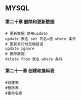 ## MYSQL

####  第二十章 删除和更新数据

```shell
# 更新数据 使用update
update 表名 set 列名=值 where 条件
# 更新多行时忽略错误
update ignore
# 删除数据
delete from 表名 where 条件
```


#### 第二十一章 创建和操纵表
```shell
#创建表
#删除表
#重命名表
```